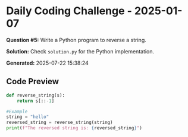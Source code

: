 # Daily Coding Challenge - 2025-01-07

**Question #5:** Write a Python program to reverse a string.

**Solution:** Check `solution.py` for the Python implementation.

**Generated:** 2025-07-22 15:38:24

## Code Preview
```python
def reverse_string(s):
    return s[::-1]

#Example
string = "hello"
reversed_string = reverse_string(string)
print(f"The reversed string is: {reversed_string}")
```
